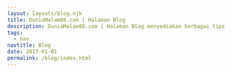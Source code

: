 ```yaml
---
layout: layouts/blog.njk
title: DuniaMalam88.com | Halaman Blog
description: DuniaMalam88.com | Halaman Blog menyediakan berbagai tips dan informasi seputar dunia malam, dj, venue, diskotik, bar, cafe di negara-negara Asia dan sekitarnya
tags:
  - nav
navtitle: Blog
date: 2017-01-01
permalink: /blog/index.html
---
```


